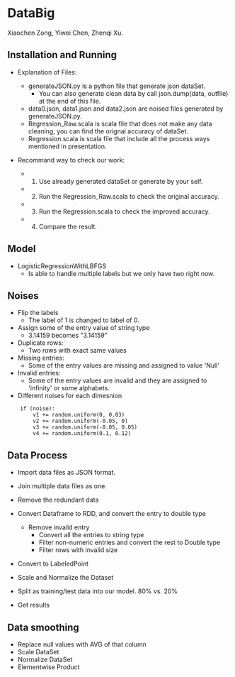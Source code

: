 # DataBig
Xiaochen Zong, Yiwei Chen, Zhenqi Xu.
## Installation and Running 
- Explanation of Files:
    - generateJSON.py is a python file that generate json dataSet.
        - You can also generate clean data by call json.dump(data, outfile) at the end of this file.
    - data0.json, data1.json and data2.json are noised files generated by generateJSON.py.
    - Regression_Raw.scala is scala file that does not make any data cleaning, you can find the orignal accuracy of dataSet.
    - Regression.scala is scala file that include all the process ways mentioned in presentation.

- Recommand way to check our work:
    - 1. Use already generated dataSet or generate by your self.
    - 2. Run the Regression_Raw.scala to check the original accuracy.
    - 3. Run the Regression.scala to check the improved accuracy.
    - 4. Compare the result.

## Model 
- LogisticRegressionWithLBFGS
    - Is able to handle multiple labels but we only have two right now.
## Noises
- Flip the labels
    - The label of 1 is changed to label of 0.
- Assign some of the entry value of string type
    - 3.14159 becomes "3.14159"
- Duplicate rows: 
    - Two rows with exact same values
- Missing entries:
    - Some of the entry values are missing and assigned to value 'Null'
- Invalid entries:
    - Some of the entry values are invalid and they are assigned to 'infinity' or some alphabets.
- Different noises for each dimesnion
```
    if (noise):
        v1 += random.uniform(0, 0.03)
        v2 += random.uniform(-0.05, 0)
        v3 += random.uniform(-0.05, 0.05)
        v4 += random.uniform(0.1, 0.12)
```
## Data Process
- Import data files as JSON format.
- Join multiple data files as one.
- Remove the redundant data

- Convert Dataframe to RDD, and convert the entry to double type
    - Remove invaild entry  
        - Convert all the entries to string type
        - Filter non-numeric entries and convert the rest to Double type
        - Filter rows with invalid size

- Convert to LabeledPoint
- Scale and Normalize the Dataset
- Split as training/test data into our model. 80% vs. 20%
- Get results

## Data smoothing
- Replace null values with AVG of that column
- Scale DataSet
- Normalize DataSet
- Elementwise Product
